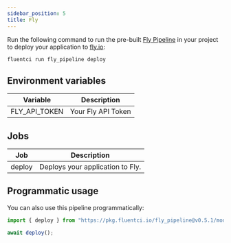 ```yaml
---
sidebar_position: 5
title: Fly
---
```



Run the following command to run the pre-built [Fly Pipeline](https://github.com/fluent-ci-templates/fly-pipeline) in your project to deploy your application to [fly.io](https://fly.io):

```bash
fluentci run fly_pipeline deploy
```

## Environment variables

| Variable      | Description        |
| --------------| -------------------|
| FLY_API_TOKEN | Your Fly API Token |

## Jobs

| Job     | Description                      |
|---------|----------------------------------|
| deploy  | Deploys your application to Fly. |

## Programmatic usage

You can also use this pipeline programmatically:

```typescript
import { deploy } from "https://pkg.fluentci.io/fly_pipeline@v0.5.1/mod.ts";

await deploy();
```
